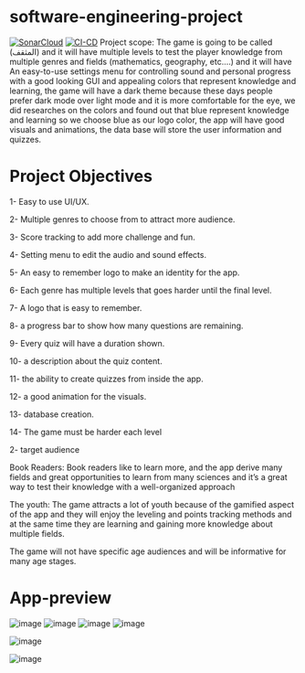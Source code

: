 # software-engineering-project
[![SonarCloud](https://sonarcloud.io/images/project_badges/sonarcloud-white.svg)](https://sonarcloud.io/summary/new_code?id=CJ-2_software-engineering-project)
[![CI-CD](https://github.com/CJ-2/almuthaqaf/actions/workflows/ci-cd.yml/badge.svg)](https://github.com/CJ-2/almuthaqaf/actions/workflows/ci-cd.yml)
Project scope:
The game is going to be called (المثقف) and it will have multiple levels to test the player knowledge from multiple genres and fields (mathematics, geography, etc.…)  and it will have An easy-to-use settings menu for controlling sound and personal progress with a good looking GUI and appealing colors that represent knowledge and learning,  the game will have a dark theme because these days people prefer dark mode over light mode and it is more comfortable for the eye, we did researches on the colors and found out that blue represent knowledge and learning so we choose blue as our logo color, the app will have good visuals and animations, the data base will store the user information and quizzes.
 
# Project Objectives
1-    Easy to use UI/UX.

2-    Multiple genres to choose from to attract more audience.

3-    Score tracking to add more challenge and fun.

4-    Setting menu to edit the audio and sound effects.

5-    An easy to remember logo to make an identity for the app.

6-    Each genre has multiple levels that goes harder until the final level.

7-    A logo that is easy to remember.

8-    a progress bar to show how many questions are remaining.

9-    Every quiz will have a duration shown.

10-   a description about the quiz content.

11-   the ability to create quizzes from inside the app.

12-   a good animation for the visuals.

13-   database creation.

14-   The game must be harder each level
 
 
 
 
2- target audience
 
Book Readers:
Book readers like to learn more, and the app derive many fields and great opportunities to learn from many sciences and it’s a great way to test their knowledge with a well-organized approach
 
The youth:
The game attracts a lot of youth because of the gamified aspect of the app and they will enjoy the leveling and points tracking methods and at the same time they are learning and gaining more knowledge about multiple fields.
 
The game will not have specific age audiences and will be informative for many age stages.

# App-preview
![image](https://github.com/CJ-2/software-engineering-project/assets/56313495/c21f6cd3-ed09-4914-baf1-0bdedd6d9c39)
![image](https://github.com/CJ-2/software-engineering-project/assets/56313495/8b0fe47f-75fd-4037-9f04-6bab65a7dd95)
![image](https://github.com/CJ-2/software-engineering-project/assets/56313495/9ac33d17-67e5-4052-87f2-befe5290f9b2)
![image](https://github.com/CJ-2/software-engineering-project/assets/56313495/052b0233-b0c9-46e3-b953-c4d03f7d372f)

![image](https://github.com/CJ-2/software-engineering-project/assets/56313495/8a99d6fb-0ce3-46fd-8dca-ea600a0c2ee6)

![image](https://github.com/CJ-2/software-engineering-project/assets/56313495/4e7e7263-2a00-4227-8a0a-bce2f9101989)

